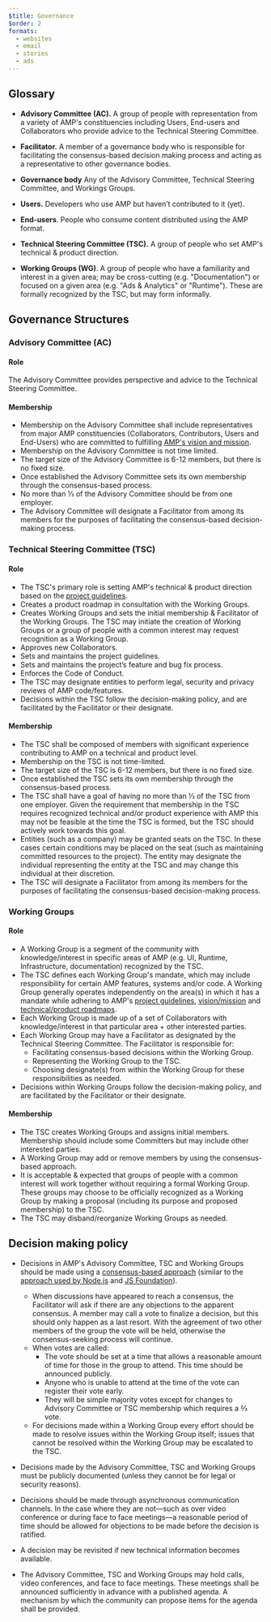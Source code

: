 ```yaml
---
$title: Governance
$order: 2
formats:
  - websites
  - email
  - stories
  - ads
---
```




## Glossary

* **Advisory Committee (AC).**  A group of people with representation from a variety of AMP's constituencies including Users, End-users and Collaborators who provide advice to the Technical Steering Committee.

* <strong id=facilitator>Facilitator.</strong>  A member of a governance body who is responsible for facilitating the consensus-based decision making process and acting as a representative to other governance bodies.

* <strong id=governance-body>Governance body</strong> Any of the Advisory Committee, Technical Steering Committee, and Workings Groups.

* <strong id=user>Users.</strong> Developers who use AMP but haven’t contributed to it (yet).

* <strong id=end-user>End-users</strong>. People who consume content distributed using the AMP format.

* **Technical Steering Committee (TSC).**  A group of people who set AMP's technical & product direction.

* <strong id=wg>Working Groups (WG)</strong>.  A group of people who have a familiarity and interest in a given area; may be cross-cutting (e.g. "Documentation") or focused on a given area (e.g. "Ads & Analytics" or "Runtime").  These are formally recognized by the TSC, but may form informally.

## Governance Structures

### Advisory Committee (AC)

#### Role

The Advisory Committee provides perspective and advice to the Technical Steering Committee.

#### Membership
* Membership on the Advisory Committee shall include representatives from major AMP constituencies (Collaborators, Contributors, Users and End-Users) who are committed to fulfilling [AMP's vision and mission](https://www.ampproject.org/about/mission/).
* Membership on the Advisory Committee is not time limited.
* The target size of the Advisory Committee is 6-12 members, but there is no fixed size.
* Once established the Advisory Committee sets its own membership through the consensus-based process.
* No more than ⅓ of the Advisory Committee should be from one employer.
* The Advisory Committee will designate a Facilitator from among its members for the purposes of facilitating the consensus-based decision-making process.

### Technical Steering Committee (TSC)

#### Role

* The TSC's primary role is setting AMP's technical & product direction based on the [project guidelines](https://www.ampproject.org/about/amp-design-principles/).
* Creates a product roadmap in consultation with the Working Groups.
* Creates Working Groups and sets the initial membership & Facilitator of the Working Groups.  The TSC may initiate the creation of Working Groups or a group of people with a common interest may request recognition as a Working Group.
* Approves new Collaborators.
* Sets and maintains the project guidelines.
* Sets and maintains the project’s feature and bug fix process.
* Enforces the Code of Conduct.
* The TSC may designate entities to perform legal, security and privacy reviews of AMP code/features.
* Decisions within the TSC follow the decision-making policy, and are facilitated by the Facilitator or their designate.

#### Membership

* The TSC shall be composed of members with significant experience contributing to AMP on a technical and product level.
* Membership on the TSC is not time-limited.
* The target size of the TSC is 6-12 members, but there is no fixed size.
* Once established the TSC sets its own membership through the consensus-based process.
* The TSC shall have a goal of having no more than ⅓ of the TSC from one employer.  Given the requirement that membership in the TSC requires recognized technical and/or product experience with AMP this may not be feasible at the time the TSC is formed, but the TSC should actively work towards this goal.
* Entities (such as a company) may be granted seats on the TSC.  In these cases certain conditions may be placed on the seat (such as maintaining committed resources to the project). The entity may designate the individual representing the entity at the TSC and may change this individual at their discretion.
* The TSC will designate a Facilitator from among its members for the purposes of facilitating the consensus-based decision-making process.

### Working Groups

#### Role
* A Working Group is a segment of the community with knowledge/interest in specific areas of AMP (e.g. UI, Runtime, Infrastructure, documentation) recognized by the TSC.
* The TSC defines each Working Group's mandate, which may include responsibility for certain AMP features, systems and/or code.  A Working Group generally operates independently on the area(s) in which it has a mandate while adhering to AMP's [project guidelines](https://github.com/ampproject/amphtml/tree/master/contributing), [vision/mission](https://www.ampproject.org/about/mission/) and [technical/product roadmaps](https://github.com/ampproject/amphtml/projects/43).
* Each Working Group is made up of a set of Collaborators with knowledge/interest in that particular area + other interested parties.
* Each Working Group may have a Facilitator as designated by the Technical Steering Committee.  The Facilitator is responsible for:
  * Facilitating consensus-based decisions within the Working Group.
  * Representing the Working Group to the TSC.
  * Choosing designate(s) from within the Working Group for these responsibilities as needed.
* Decisions within Working Groups follow the decision-making policy, and are facilitated by the Facilitator or their designate.

#### Membership
* The TSC creates Working Groups and assigns initial members.  Membership should include some Committers but may include other interested parties.
* A Working Group may add or remove members by using the consensus-based approach.
* It is acceptable & expected that groups of people with a common interest will work together without requiring a formal Working Group.  These groups may choose to be officially recognized as a Working Group by making a proposal (including its purpose and proposed membership) to the TSC.
* The TSC may disband/reorganize Working Groups as needed.

## Decision making policy

* Decisions in AMP's Advisory Committee, TSC and Working Groups should be made using a [consensus-based approach](https://en.wikipedia.org/wiki/Consensus-seeking_decision-making) (similar to the [approach used by Node.js](https://nodejs.org/en/about/governance/#consensus-seeking-process) and [JS Foundation](https://github.com/JSFoundation/TAC/blob/master/TAC-Charter.md#section-8-decision-making)).
  * When discussions have appeared to reach a consensus, the Facilitator will ask if there are any objections to the apparent consensus.  A member may call a vote to finalize a decision, but this should only happen as a last resort.  With the agreement of two other members of the group the vote will be held, otherwise the consensus-seeking process will continue.
  * When votes are called:
    * The vote should be set at a time that allows a reasonable amount of time for those in the group to attend.  This time should be announced publicly.
    * Anyone who is unable to attend at the time of the vote can register their vote early.
    * They will be simple majority votes except for changes to Advisory Committee or TSC membership which requires a ⅔ vote.
  * For decisions made within a Working Group every effort should be made to resolve issues within the Working Group itself; issues that cannot be resolved within the Working Group may be escalated to the TSC.

* Decisions made by the Advisory Committee, TSC and Working Groups must be publicly documented (unless they cannot be for legal or security reasons).

* Decisions should be made through asynchronous communication channels. In the case where they are not—such as over video conference or during face to face meetings—a reasonable period of time should be allowed for objections to be made before the decision is ratified.

* A decision may be revisited if new technical information becomes available.

* The Advisory Committee, TSC and Working Groups may hold calls, video conferences, and face to face meetings. These meetings shall be announced sufficiently in advance with a published agenda. A mechanism by which the community can propose items for the agenda shall be provided.
